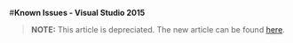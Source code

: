 <properties pageTitle="Known Issues - Visual Studio 2015" 
  description="This is an article on bower tutorial" 
  services="" 
  documentationCenter=""
  authors="bursteg" />

#**Known Issues - Visual Studio 2015**

> **NOTE:** This article is depreciated. The new article can be found [here](/articles/known-issues/known-issues-vs2015.md).
